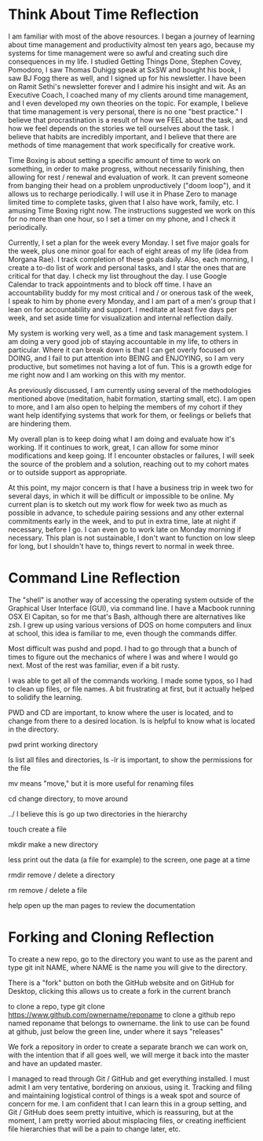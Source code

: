 # Think About Time Reflection
I am familiar with most of the above resources. I began a journey of learning about time management and productivity almost ten years ago, because my systems for time management were so awful and creating such dire consequences in my life. I studied Getting Things Done, Stephen Covey, Pomodoro, I saw Thomas Duhigg speak at SxSW and bought his book, I saw BJ Fogg there as well, and I signed up for his newsletter. I have been on Ramit Sethi's newsletter forever and I admire his insight and wit. As an Executive Coach, I coached many of my clients around time management, and I even developed my own theories on the topic. For example, I believe that time management is very personal, there is no one "best practice." I believe that procrastination is a result of how we FEEL about the task, and how we feel depends on the stories we tell ourselves about the task. I believe that habits are incredibly important, and I believe that there are methods of time management that work specifically for creative work.

Time Boxing is about setting a specific amount of time to work on something, in order to make progress, without necessarily finishing, then allowing for rest / renewal and evaluation of work. It can prevent someone from banging their head on a problem unproductively ("doom loop"), and it allows us to recharge periodically. I will use it in Phase Zero to manage limited time  to complete tasks, given that I also have work, family, etc. I amusing Time Boxing right now. The instructions suggested we work on this for no more than one hour, so I set a timer on my phone, and I check it periodically.

Currently, I set a plan for the week every Monday. I set five major goals for the week, plus one minor goal for each of eight areas of my life (idea from Morgana Rae). I track completion of these goals daily. Also, each morning, I create a to-do list of work and personal tasks, and I star the ones that are critical for that day. I check my list throughout the day. I use Google Calendar to track appointments and to block off time. I have an accountability buddy for my most critical and / or onerous task of the week, I speak to him by phone every Monday, and I am part of a men's group that I lean on for accountability and support. I meditate at least five days per week, and set aside time for visualization and internal reflection daily.

My system is working very well, as a time and task management system. I am doing a very good job of staying accountable in my life, to others in particular. Where it can break down is that I can get overly focused on DOING, and I fail to put attention into BEING and ENJOYING, so I am very productive, but sometimes not having a lot of fun. This is a growth edge for me right now and I am working on this with my mentor.

As previously discussed, I am currently using several of the methodologies mentioned above (meditation, habit formation, starting small, etc). I am open to more, and I am also open to helping the members of my cohort if they want help identifying systems that work for them, or feelings or beliefs that are hindering them.

My overall plan is to keep doing what I am doing and evaluate how it's working. If it continues to work, great, I can allow for some minor modifications and keep going. If I encounter obstacles or failures, I will seek the source of the problem and a solution, reaching out to my cohort mates or to outside support as appropriate.

At this point, my major concern is that I have a business trip in week two for several days, in which it will be difficult or impossible to be online. My current plan is to sketch out my work flow for week two as much as possible in advance, to schedule pairing sessions and any other external commitments early in the week, and to put in extra time, late at night if necessary, before I go. I can even go to work late on Monday morning if necessary. This plan is not sustainable, I don't want to function on low sleep for long, but I shouldn't have to, things revert to normal in week three.


# Command Line Reflection

The "shell" is another way of accessing the operating system outside of the Graphical User Interface (GUI), via command line. I have a Macbook running OSX El Capitan, so for me that's Bash, although there are alternatives like zsh. I grew up using various versions of DOS on home computers and linux at school, this idea is familiar to me, even though the commands differ.

Most difficult was pushd and popd. I had to go through that a bunch of times to figure out the mechanics of where I was and where I would go next. Most of the rest was familiar, even if a bit rusty.

I was able to get all of the commands working. I made some typos, so I had to clean up files, or file names. A bit frustrating at first, but it actually helped to solidify the learning.

PWD and CD are important, to know where the user is located, and to change from there to a desired location. ls is helpful to know what is located in the directory.

pwd print working directory

ls list all files and directories, ls -lr is important, to show the permissions for the file

mv means "move," but it is more useful for renaming files

cd change directory, to move around

../ I believe this is go up two directories in the hierarchy

touch create a file

mkdir make a new directory

less print out the data (a file for example) to the screen, one page at a time

rmdir remove / delete a directory

rm remove / delete a file

help open up the man pages to review the documentation



# Forking and Cloning Reflection

To create a new repo, go to the directory you want to use as the parent and type git init NAME, where NAME is the name you will give to the directory.

There is a "fork" button on both the GitHub website and on GitHub for Desktop, clicking this allows us to create a fork in the current branch

to clone a repo, type git clone https://www.github.com/ownername/reponame to clone a github repo named reponame that belongs to ownername. the link to use can be found at github, just below the green line, under where it says "releases"

We fork a repository in order to create a separate branch we can work on, with the intention that if all goes well, we will merge it back into the master and have an updated master.

I managed to read through Git / GitHub and get everything installed. I must admit I am very tentative, bordering on anxious, using it. Tracking and filing and maintaining logistical control of things is a weak spot and source of concern for me. I am confident that I can learn this in a group setting, and Git / GitHub does seem pretty intuitive, which is reassuring, but at the moment, I am pretty worried about misplacing files, or creating inefficient file hierarchies that will be a pain to change later, etc.

